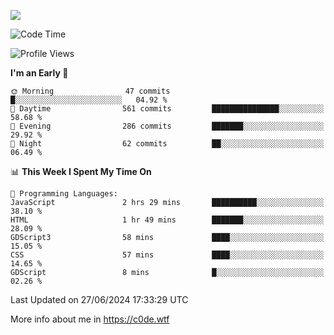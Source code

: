 <a href="https://wakatime.com"><img src="https://wakatime.com/share/@c0dezin/b7f18a7c-ab3a-40b8-8bc7-b1b7bf71f1d6.svg" /></a>

<!--START_SECTION:waka-->
![Code Time](http://img.shields.io/badge/Code%20Time-47%20hrs%208%20mins-blue)

![Profile Views](http://img.shields.io/badge/Profile%20Views-0-blue)

**I'm an Early 🐤** 

```text
🌞 Morning                47 commits          █░░░░░░░░░░░░░░░░░░░░░░░░   04.92 % 
🌆 Daytime                561 commits         ███████████████░░░░░░░░░░   58.68 % 
🌃 Evening                286 commits         ███████░░░░░░░░░░░░░░░░░░   29.92 % 
🌙 Night                  62 commits          ██░░░░░░░░░░░░░░░░░░░░░░░   06.49 % 
```


📊 **This Week I Spent My Time On** 

```text
💬 Programming Languages: 
JavaScript               2 hrs 29 mins       ██████████░░░░░░░░░░░░░░░   38.10 % 
HTML                     1 hr 49 mins        ███████░░░░░░░░░░░░░░░░░░   28.09 % 
GDScript3                58 mins             ████░░░░░░░░░░░░░░░░░░░░░   15.05 % 
CSS                      57 mins             ████░░░░░░░░░░░░░░░░░░░░░   14.65 % 
GDScript                 8 mins              █░░░░░░░░░░░░░░░░░░░░░░░░   02.26 % 
```


 Last Updated on 27/06/2024 17:33:29 UTC
<!--END_SECTION:waka-->

More info about me in https://c0de.wtf
